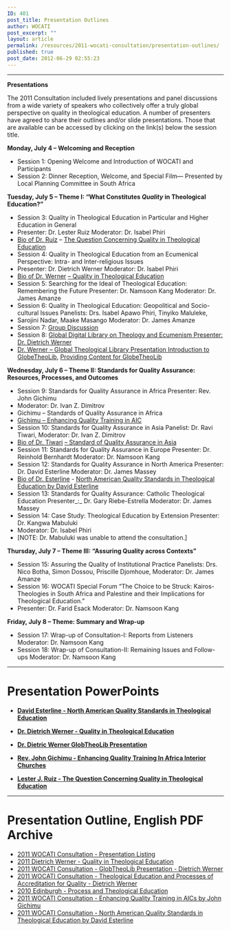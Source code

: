```yaml
---
ID: 401
post_title: Presentation Outlines
author: WOCATI
post_excerpt: ""
layout: article
permalink: /resources/2011-wocati-consultation/presentation-outlines/
published: true
post_date: 2012-06-29 02:55:23
---
```

* * *

**Presentations**

The 2011 Consultation included lively presentations and panel discussions from a wide variety of speakers who collectively offer a truly global perspective on quality in theological education. A number of presenters have agreed to share their outlines and/or slide presentations. Those that are available can be accessed by clicking on the link(s) below the session title.

**Monday, July 4 – Welcoming and Reception**

*   Session 1: Opening Welcome and Introduction of WOCATI and Participants
*   Session 2: Dinner Reception, Welcome, and Special Film— Presented by Local Planning Committee in South Africa

**Tuesday, July 5 – Theme I: “What Constitutes _Quality_ in Theological Education?”**

*   Session 3: Quality in Theological Education in Particular and Higher Education in General
*   Presenter: Dr. Lester Ruiz Moderator: Dr. Isabel Phiri
*   [Bio of Dr. Ruiz](https://wocati.org/resources/2011-wocati-consultation/presenter-bios/#Ruiz "Lester Ruiz") – [The Question Concerning Quality in Theological Education](https://wocati.org/wp-content/plugins/wp-publication-archive/includes/openfile.php?file=http|wocati.org/wp-content/uploads/2012/06/ruiz-thequestionconcerningqualityintheologicaleducation-110831102245-phpapp01.pdf "Lester J. Ruiz, The Question of *Quality* in Theological Education")
*   Session 4: Quality in Theological Education from an Ecumenical Perspective: Intra- and Inter-religious Issues
*   Presenter: Dr. Dietrich Werner Moderator: Dr. Isabel Phiri
*   [Bio of Dr. Werner](https://wocati.org/resources/2011-wocati-consultation/presenter-bios/#Werner "Dietrich Werner") [– Quality in Theological Education](https://wocati.org/wp-content/plugins/wp-publication-archive/includes/openfile.php?file=http|wocati.org/wp-content/uploads/2012/06/Werner-Theological-Education-and-Processes-of-Accreditation-for-Quality.pdf "WOCATI Consultation – Theological Education and Processes of Accreditation for Quality – Dietrich Werner (Download Publication)")
*   Session 5: Searching for the Ideal of Theological Education: Remembering the Future Presenter: Dr. Namsoon Kang Moderator: Dr. James Amanze
*   Session 6: Quality in Theological Education: Geopolitical and Socio-cultural Issues Panelists: Drs. Isabel Apawo Phiri, Tinyiko Maluleke,
*   Sarojini Nadar, Maake Masango Moderator: Dr. James Amanze
*   Session 7: [Group Discussion](https://wocati.org/wp-content/plugins/wp-publication-archive/includes/openfile.php?file=http|wocati.org/wp-content/uploads/2012/06/Group-Discussion-Reports.pdf "2011 WOCATI Consultation – Group Discussion Reports (Download Publication)")
*   Session 8: [Global Digital Library on Theology and Ecumenism Presenter: Dr. Dietrich Werner](https://wocati.org/wp-content/plugins/wp-publication-archive/includes/openfile.php?file=http|wocati.org/wp-content/uploads/2012/06/Werner-GlobTheoLib-Presentation.pdf "2011 WOCATI Consultation – GlobTheoLib Presentation – Dietrich Werner (Download Publication)")
*   [Dr. Werner – Global Theological Library Presentation Introduction to GlobeTheoLib](https://wocati.org/wp-content/plugins/wp-publication-archive/includes/openfile.php?file=http|wocati.org/wp-content/uploads/2012/06/Werner-GlobTheoLib-Presentation.pdf "2011 WOCATI Consultation – GlobTheoLib Presentation – Dietrich Werner (Download Publication)"), [Providing Content for GlobeTheoLib](http://www.globalethics.org/)

**Wednesday, July 6 – Theme II: Standards for Quality Assurance: Resources, Processes, and Outcomes**

*   Session 9: Standards for Quality Assurance in Africa Presenter: Rev. John Gichimu
*   Moderator: Dr. Ivan Z. Dimitrov
*   Gichimu – Standards of Quality Assurance in Africa
*   [Gichimu – Enhancing Quality Training in AIC](https://wocati.org/wp-content/plugins/wp-publication-archive/includes/openfile.php?file=http|wocati.org/wp-content/uploads/2012/06/Gichimu-Enhancing-Quality-Training-in-AICs.pdf "2011 WOCATI Consultation – Enhancing Quality Training in AICs by John Gichimu (Download Publication)")
*   Session 10: Standards for Quality Assurance in Asia Panelist: Dr. Ravi Tiwari, Moderator: Dr. Ivan Z. Dimitrov
*   [Bio of Dr. Tiwari](https://wocati.org/resources/2011-wocati-consultation/presenter-bios/#Tiwari "Ravi Tiwari") [– Standard of Quality Assurance in Asia](https://wocati.org/wp-content/plugins/wp-publication-archive/includes/openfile.php?file=http|wocati.org/wp-content/uploads/2012/06/Tiwari-%E2%80%93-Standard-of-Quality-Assurance-in-Asia.pdf "2011 WOCATI Consultation – Standard of Quality Assurance in Asia – Ravi Tiwari (Download Publication)")
*   Session 11: Standards for Quality Assurance in Europe Presenter: Dr. Reinhold Bernhardt Moderator: Dr. Namsoon Kang
*   Session 12: Standards for Quality Assurance in North America Presenter: Dr. David Esterline Moderator: Dr. James Massey
*   [Bio of Dr. Esterline](https://wocati.org/resources/2011-wocati-consultation/presenter-bios/#Esterline "Esterline BIo") - [North American Quality Standards in Theological Education by David Esterline](https://wocati.org/wp-content/uploads/2012/06/Esterline-North-American-Quality-Standards-in-Theological-Education.pdf)
*   Session 13: Standards for Quality Assurance: Catholic Theological Education Presenter_:_ Dr. Gary Riebe-Estrella Moderator: Dr. James Massey
*   Session 14: Case Study: Theological Education by Extension Presenter: Dr. Kangwa Mabuluki
*   Moderator: Dr. Isabel Phiri
*   \[NOTE: Dr. Mabuluki was unable to attend the consultation.\]

**Thursday, July 7 – Theme III: “Assuring Quality across Contexts”**

*   Session 15: Assuring the Quality of Institutional Practice Panelists: Drs. Nico Botha, Simon Dossou, Priscille Djomhoue, Moderator: Dr. James Amanze
*   Session 16: WOCATI Special Forum “The Choice to be Struck: Kairos-Theologies in South Africa and Palestine and their Implications for Theological Education.”
*   Presenter: Dr. Farid Esack Moderator: Dr. Namsoon Kang

**Friday, July 8 – Theme: Summary and Wrap-up**

*   Session 17: Wrap-up of Consultation-I: Reports from Listeners Moderator: Dr. Namsoon Kang
*   Session 18: Wrap-up of Consultation-II: Remaining Issues and Follow-ups Moderator: Dr. Namsoon Kang

* * *

# Presentation PowerPoints

*   **[David Esterline - North American Quality Standards in Theological Education](http://www.slideshare.net/adamdjbrett/david-esterline-north-american-quality-standards-in-theological-education "David Esterline - North American Quality Standards in Theological Education")**

*   **[Dr. Dietrich Werner - Quality in Theological Education](http://www.slideshare.net/adamdjbrett/dr-dietrich-werner-quality-in-theological-education "Dr. Dietrich Werner - Quality in Theological Education")**

*   **[Dr. Dietric Werner GlobTheoLib Presentation](http://www.slideshare.net/adamdjbrett/werner-glob-theolib-presentation "Dr. Dietric Werner GlobTheoLib Presentation")**

*   **[Rev. John Gichimu - Enhancing Quality Training In Africa Interior Churches](http://www.slideshare.net/adamdjbrett/rev-john-gichimu-enhancing-quality-training-in-africa-interior-churches "Rev. John Gichimu - Enhancing Quality Training In Africa Interior Churches")**

*   **[Lester J. Ruiz - The Question Concerning Quality in Theological Education](http://www.slideshare.net/adamdjbrett/lester-j-ruiz-the-question-concerning-quality-in-theological-education "Lester J. Ruiz - The Question Concerning Quality in Theological Education")**

* * *

# Presentation Outline, English PDF Archive

*   [2011 WOCATI Consultation - Presentation Listing](https://wocati.org/wp-content/uploads/2012/06/Presentation-Listing.pdf)
*   [2011 Dietrich Werner - Quality in Theological Education](https://wocati.org/wp-content/uploads/2012/06/Werner-Quality-in-Theological-Education.pdf)
*   [2011 WOCATI Consultation - GlobTheoLib Presentation - Dietrich Werner](https://wocati.org/wp-content/uploads/2012/06/Werner-GlobTheoLib-Presentation.pdf)
*   [2011 WOCATI Consultation - Theological Education and Processes of Accreditation for Quality - Dietrich Werner](https://wocati.org/wp-content/uploads/2012/06/Werner-Theological-Education-and-Processes-of-Accreditation-for-Quality.pdf)
*   [2010 Edinburgh - Process and Theological Education](https://wocati.org/wp-content/uploads/2012/06/Edinburgh-2010-process-and-theological-education.pdf)
*   [2011 WOCATI Consultation - Enhancing Quality Training in AICs by John Gichimu](https://wocati.org/wp-content/uploads/2012/06/Gichimu-Enhancing-Quality-Training-in-AICs.pdf)
*   [2011 WOCATI Consultation - North American Quality Standards in Theological Education by David Esterline](https://wocati.org/wp-content/uploads/2012/06/Esterline-North-American-Quality-Standards-in-Theological-Education.pdf)
